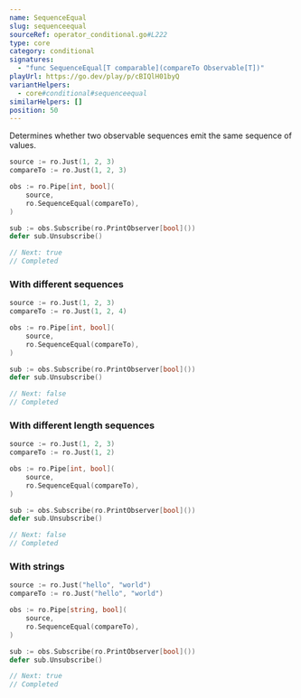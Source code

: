 ```yaml
---
name: SequenceEqual
slug: sequenceequal
sourceRef: operator_conditional.go#L222
type: core
category: conditional
signatures:
  - "func SequenceEqual[T comparable](compareTo Observable[T])"
playUrl: https://go.dev/play/p/cBIQlH01byQ
variantHelpers:
  - core#conditional#sequenceequal
similarHelpers: []
position: 50
---
```


Determines whether two observable sequences emit the same sequence of values.

```go
source := ro.Just(1, 2, 3)
compareTo := ro.Just(1, 2, 3)

obs := ro.Pipe[int, bool](
    source,
    ro.SequenceEqual(compareTo),
)

sub := obs.Subscribe(ro.PrintObserver[bool]())
defer sub.Unsubscribe()

// Next: true
// Completed
```

### With different sequences

```go
source := ro.Just(1, 2, 3)
compareTo := ro.Just(1, 2, 4)

obs := ro.Pipe[int, bool](
    source,
    ro.SequenceEqual(compareTo),
)

sub := obs.Subscribe(ro.PrintObserver[bool]())
defer sub.Unsubscribe()

// Next: false
// Completed
```

### With different length sequences

```go
source := ro.Just(1, 2, 3)
compareTo := ro.Just(1, 2)

obs := ro.Pipe[int, bool](
    source,
    ro.SequenceEqual(compareTo),
)

sub := obs.Subscribe(ro.PrintObserver[bool]())
defer sub.Unsubscribe()

// Next: false
// Completed
```

### With strings

```go
source := ro.Just("hello", "world")
compareTo := ro.Just("hello", "world")

obs := ro.Pipe[string, bool](
    source,
    ro.SequenceEqual(compareTo),
)

sub := obs.Subscribe(ro.PrintObserver[bool]())
defer sub.Unsubscribe()

// Next: true
// Completed
```